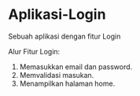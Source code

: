 # Aplikasi-Login
Sebuah aplikasi dengan fitur Login

Alur Fitur Login:
1. Memasukkan email dan password.
2. Memvalidasi masukan.
3. Menampilkan halaman home.
